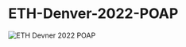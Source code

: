 # ETH-Denver-2022-POAP

![ETH Devner 2022 POAP](https://user-images.githubusercontent.com/86709559/142403072-5b9b1c5a-c62f-46ce-84a9-961d42e8c9d3.png)
